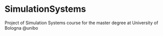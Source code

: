 # SimulationSystems
Project of Simulation Systems course for the master degree at University of Bologna @unibo
